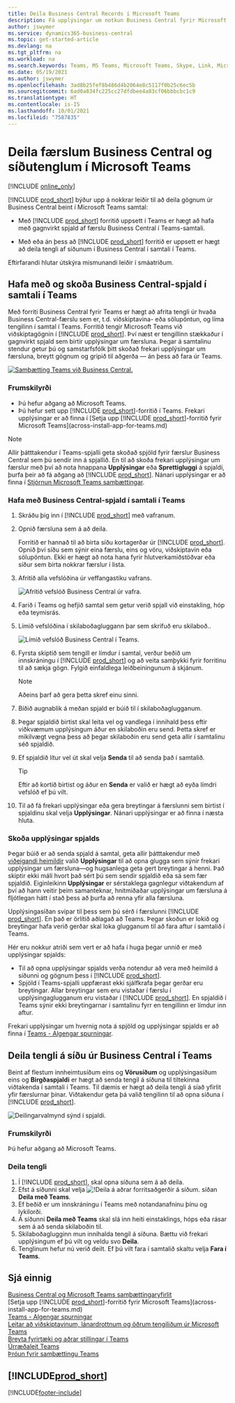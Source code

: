 ```yaml
---
title: Deila Business Central Records í Microsoft Teams
description: Fá upplýsingar um notkun Business Central fyrir Microsoft Teams.
author: jswymer
ms.service: dynamics365-business-central
ms.topic: get-started-article
ms.devlang: na
ms.tgt_pltfrm: na
ms.workload: na
ms.search.keywords: Teams, MS Teams, Microsoft Teams, Skype, Link, Microsoft 365, collaborate, collaboration, teamwork, share records
ms.date: 05/19/2021
ms.author: jswymer
ms.openlocfilehash: 3ad8b25fef8b486d4b2064e8c5117f0b25c6ec5b
ms.sourcegitcommit: 6ad0a834fc225cc27dfdbee4a83cf06bbbcbc1c9
ms.translationtype: HT
ms.contentlocale: is-IS
ms.lasthandoff: 10/01/2021
ms.locfileid: "7587835"
---
```

# <a name="sharing-business-central-records-and-page-links-in-microsoft-teams"></a>Deila færslum Business Central og síðutenglum í Microsoft Teams

[!INCLUDE [online_only](includes/online_only.md)]

[!INCLUDE [prod_short](includes/prod_short.md)] býður upp á nokkrar leiðir til að deila gögnum úr Business Central beint í Microsoft Teams samtal:

<!-- 
## Overview
In this article, you'll learn how to use the app to share [!INCLUDE [prod_short](includes/prod_short.md)] records, like a customer, sales order, or invoice, with coworkers in a Teams conversation.
The [!INCLUDE [prod_short](includes/prod_short.md)] app lets you:
[!INCLUDE [prod_short](includes/prod_short.md)] offers an app that connects Microsoft Teams to your business data in [!INCLUDE [prod_short](includes/prod_short.md)], so you can quickly share details across team members and respond faster to inquiries. In this article, you'll learn how to use the app to share [!INCLUDE [prod_short](includes/prod_short.md)] records, like a customer, sales order, or invoice, with coworkers in a Teams conversation.

-->
- Með [!INCLUDE [prod_short](includes/prod_short.md)] forritið uppsett í Teams er hægt að hafa með gagnvirkt spjald af færslu Business Central í Teams-samtali.

<!--   Copy a link from any Business Central record, like a customer or sales order, then paste the link into a Teams conversation. The app connects Microsoft Teams to your business data in [!INCLUDE [prod_short](includes/prod_short.md)]. It then expands the link into a compact, interactive card that displays information about the record. Once in the conversation, you and coworkers can view more details about the record, edit data, and take action&mdash;without leaving Teams.

  [![Teams integration with Business Central.](media/teams-intro-v3.png)](media/teams-intro-v3.png#lightbox)-->

- Með eða án þess að [!INCLUDE [prod_short](includes/prod_short.md)] forritið er uppsett er hægt að deila tengli af síðunum í Business Central í samtali í Teams.

  <!-- ![!The Share menu displayed on a card.](media/teams-share-link.png "The Share menu displayed on a card.")-->

Eftirfarandi hlutar útskýra mismunandi leiðir í smáatriðum.

## <a name="include-and-view-a-business-central-card-in-a-teams-conversation"></a>Hafa með og skoða Business Central-spjald í samtali í Teams

Með forriti Business Central fyrir Teams er hægt að afrita tengli úr hvaða Business Central-færslu sem er, t.d. viðskiptavina- eða sölupöntun, og líma tengilinn í samtal í Teams. Forritið tengir Microsoft Teams við viðskiptagögnin í [!INCLUDE [prod_short](includes/prod_short.md)]\. Því næst er tengillinn stækkaður í gagnvirkt spjald sem birtir upplýsingar um færsluna. Þegar á samtalinu stendur getur þú og samstarfsfólk þitt skoðað frekari upplýsingar um færsluna, breytt gögnum og gripið til aðgerða &mdash; án þess að fara úr Teams.

[![Samþætting Teams við Business Central.](media/teams-intro-v3.png)](media/teams-intro-v3.png#lightbox)

### <a name="prerequisites"></a>Frumskilyrði

- Þú hefur aðgang að Microsoft Teams.
- Þú hefur sett upp [!INCLUDE [prod_short](includes/prod_short.md)]-forritið  í Teams. Frekari upplýsingar er að finna í [Setja upp [!INCLUDE [prod_short](includes/prod_short.md)]-forritið fyrir Microsoft Teams](across-install-app-for-teams.md)

> [!NOTE]
> Allir þátttakendur í Teams-spjalli geta skoðað spjöld fyrir færslur Business Central sem þú sendir inn á spjallið. En til að skoða frekari upplýsingar um færslur með því að nota hnappana **Upplýsingar** eða **Sprettigluggi** á spjaldi, þurfa þeir að fá aðgang að [!INCLUDE [prod_short](includes/prod_short.md)]. Nánari upplýsingar er að finna í [Stjórnun Microsoft Teams samþættingar](admin-teams-integration.md#minimum-requirements-1).

### <a name="include-a-business-central-card-in-a-teams-conversation"></a>Hafa með Business Central-spjald í samtali í Teams

1. Skráðu þig inn í [!INCLUDE [prod_short](includes/prod_short.md)] með vafranum.
2. Opnið færsluna sem á að deila.

    Forritið er hannað til að birta síðu kortagerðar úr [!INCLUDE [prod_short](includes/prod_short.md)]\. Opnið því síðu sem sýnir eina færslu, eins og vöru, viðskiptavin eða sölupöntun. Ekki er hægt að nota hana fyrir hlutverkamiðstöðvar eða síður sem birta nokkrar færslur í lista.

3. Afritið alla vefslóðina úr veffangastiku vafrans.

   ![Afritið vefslóð Business Central úr vafra.](media/teams-url-v2.png)
4. Farið í Teams og hefjið samtal sem getur verið spjall við einstakling, hóp eða teymisrás.

    <!--Teams imposes a few limitations here eg. you cannot unfurl a link during a Voice/Video call :/ We should probably only mention this in a Troubleshooting section (and i hope it will also be fixed soon)-->
5. Límið vefslóðina í skilaboðagluggann þar sem skrifuð eru skilaboð..

   ![Límið vefslóð Business Central í Teams.](media/teams-paste-url-v2.png)
6. Fyrsta skiptið sem tengill er límdur í samtal, verður beðið um innskráningu í [!INCLUDE [prod_short](includes/prod_short.md)] og að veita samþykki fyrir forritinu til að sækja gögn. Fylgið einfaldlega leiðbeiningunum á skjánum.

    > [!NOTE]
    > Aðeins þarf að gera þetta skref einu sinni.

7. Bíðið augnablik á meðan spjald er búið til í skilaboðaglugganum.

8. Þegar spjaldið birtist skal leita vel og vandlega í innihald þess eftir viðkvæmum upplýsingum áður en skilaboðin eru send. Þetta skref er mikilvægt vegna þess að þegar skilaboðin eru send geta allir í samtalinu séð spjaldið.

9. Ef spjaldið lítur vel út skal velja **Senda** til að senda það í samtalið.

    > [!TIP]
    > Eftir að kortið birtist og áður en **Senda** er valið er hægt að eyða límdri vefslóð ef þú vilt.

10. Til að fá frekari upplýsingar eða gera breytingar á færslunni sem birtist í spjaldinu skal velja **Upplýsingar**. Nánari upplýsingar er að finna í næsta hluta.

### <a name="view-card-details"></a>Skoða upplýsingar spjalds

Þegar búið er að senda spjald á samtal, geta allir þátttakendur með [viðeigandi heimildir](admin-teams-integration.md#permissions) valið **Upplýsingar** til að opna glugga sem sýnir frekari upplýsingar um færsluna&mdash;og hugsanlega geta gert breytingar á henni. Það skiptir ekki máli hvort það sért þú sem sendir spjaldið eða sá sem fær spjaldið. Eiginleikinn **Upplýsingar** er sérstaklega gagnlegur viðtakendum af því að hann veitir þeim samanteknar, hnitmiðaðar upplýsingar um færsluna á fljótlegan hátt í stað þess að þurfa að renna yfir alla færsluna.

Upplýsingasíðan svipar til þess sem þú sérð í færslunni [!INCLUDE [prod_short](includes/prod_short.md)]. En það er örlítið aðlagað að Teams. Þegar skoðun er lokið og breytingar hafa verið gerðar skal loka glugganum til að fara aftur í samtalið í Teams.

Hér eru nokkur atriði sem vert er að hafa í huga þegar unnið er með upplýsingar spjalds:

- Til að opna upplýsingar spjalds verða notendur að vera með heimild á síðunni og gögnum þess í [!INCLUDE [prod_short](includes/prod_short.md)]\.
- Spjöld í Teams-spjalli uppfærast ekki sjálfkrafa þegar gerðar eru breytingar. Allar breytingar sem eru vistaðar í færslu í upplýsingaglugganum eru vistaðar í [!INCLUDE [prod_short](includes/prod_short.md)]\. En spjaldið í Teams sýnir ekki breytingarnar í samtalinu fyrr en tengillinn er límdur inn aftur.

Frekari upplýsingar um hvernig nota á spjöld og upplýsingar spjalds er að finna í [Teams - Algengar spurningar](teams-faq.md).

## <a name="share-a-link-to-page-from-business-central-to-teams"></a><a name="share-link"></a>Deila tengli á síðu úr Business Central í Teams

Beint af flestum innheimtusíðum eins og **Vörusíðum** og upplýsingasíðum eins og **Birgðaspjaldi** er hægt að senda tengil á síðuna til tiltekinna viðtakenda í samtali í Teams. Til dæmis er hægt að deila tengli á síað yfirlit yfir færslurnar þínar. Viðtakendur geta þá valið tengilinn til að opna síðuna í [!INCLUDE [prod_short](includes/prod_short.md)]\.

 ![Deilingarvalmynd sýnd í spjaldi.](media/teams-share-link.png "Deilingarvalmyndin sýnd á spjaldi.")

### <a name="prerequisites"></a>Frumskilyrði
Þú hefur aðgang að Microsoft Teams.

### <a name="share-a-link"></a>Deila tengli

1. Í [!INCLUDE [prod_short](includes/prod_short.md)]\, skal opna síðuna sem á að deila.
2. Efst á síðunni skal velja ![!Deila á aðrar forritsaðgerðir á síðum.](media/share-icon.png) síðan **Deila með Teams**.
3. Ef beðið er um innskráningu í Teams með notandanafninu þínu og lykilorði.
4. Á síðunni **Deila með Teams** skal slá inn heiti einstaklings, hóps eða rásar sem á að senda skilaboðin til. 
5. Skilaboðaglugginn mun innihalda tengil á síðuna. Bættu við frekari upplýsingum ef þú vilt og veldu svo **Deila**.
6. Tenglinum hefur nú verið deilt. Ef þú vilt fara í samtalið skaltu velja **Fara í Teams**.

## <a name="see-also"></a>Sjá einnig

[Business Central og Microsoft Teams samþættingaryfirlit](across-teams-overview.md)  
[Setja upp [!INCLUDE [prod_short](includes/prod_short.md)]-forritið fyrir Microsoft Teams](across-install-app-for-teams.md)  
[Teams - Algengar spurningar](teams-faq.md)  
[Leitar að viðskiptavinum, lánardrottnum og öðrum tengiliðum úr Microsoft Teams](across-search-contacts-teams.md)  
[Breyta fyrirtæki og aðrar stillingar í Teams](across-teams-settings.md)  
[Úrræðaleit Teams](admin-teams-troubleshooting.md)  
[Þróun fyrir samþættingu Teams](/dynamics365/business-central/dev-itpro/developer/devenv-develop-for-teams)  

## [!INCLUDE[prod_short](includes/free_trial_md.md)]  


[!INCLUDE[footer-include](includes/footer-banner.md)]